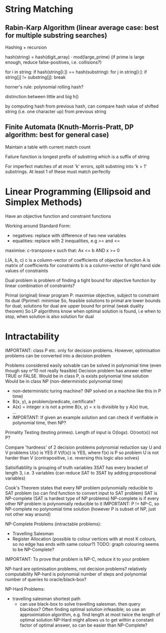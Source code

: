 <!-- SPDX-License-Identifier: zlib-acknowledgement -->
# String Matching
## Rabin-Karp Algorithm (linear average case: best for multiple substring searches)
Hashing + recursion

hash(string) = hash(digit_array) · mod(large_prime)
(if prime is large enough, reduce false-positives, i.e. collisions?)

for i in string:
  if hash(string[i:]) == hash(substring):
    for j in string[i:]:
      if string[j] != substring[j]:
        break
    
horner's rule: polynomial rolling hash?

distinction between little and big h()

by computing hash from previous hash, can compare hash value of shifted string (i.e. one character up) from previous string

## Finite Automata (Knuth-Morris-Pratt, DP algorithm: best for general case)
Maintain a table with current match count

Failure function is longest prefix of substring which is a suffix of string 

For imperfect matches of at most 'k' errors, split substring into 'k + 1' substrings. 
At least 1 of these must match perfectly

# Linear Programming (Ellipsoid and Simplex Methods)
Have an objective function and constraint functions

Working around Standard Form:
* negatives: replace with difference of two new variables
* equalities: replace with 2 inequalities, e.g >= and <=

maximise: c-transpose·x
such that: Ax <= b AND x >= 0

L(A, b, c)
c is a column-vector of coefficients of objective function 
A is matrix of coefficients for constraints 
b is a column-vector of right hand side values of constraints

Dual problem is problem of finding a tight bound for objective function by linear combination of constraints?

Primal (original) linear program P: maximise objective, subject to constraint
Its dual (Pprime): minimise
So, feasible solutions to primal are lower bounds for dual; solutions for dual are upper bound for primal (weak duality theorem)
So LP algorithms know when optimal solution is found, i.e when to stop, when solution is also solution for dual 

# Intractability
IMPORTANT: class P etc. only for decision problems. However, optimisation problems can be converted into a decision problem

Problems considered easily solvable can be solved in polynomial time (even though say n^10 not really feasible)
Decision problem has answer either TRUE or FALSE. 
Would be in class P, is exists polynomial time solution
Would be in class NP (non-deterministic polynomial time)
  * non-deterministic turing machine? (NP solved on a machine like this in P time)
  * B(x, y), a problem/predicate, certificate?
  * A(x) = integer x is not a prime
    B(x, y) = x is divisible by y
    A(x) true,  
  ...
  * IMPORTANT: If given an example solution and can check if verifiable in polynomial time, then NP?

Primality Testing (testing primes).
Length of input is O(logx). O(root(x)) not P?

Compare 'hardness' of 2 decision problems
polynomial reduction
say U and V problems
U(x) is YES if V(f(x)) is YES, where f(x) is P
so problem U is not harder than V
(contrapositive, i.e. reversing this logic also solves)

Satisifiablility is grouping of truth variables
3SAT has every bracket of length 3, i.e. 3 variables
(can reduce SAT to 3SAT by adding propositional variables)

Cook's Theorem states that every NP problem polynomially reducible to SAT problem 
(so can find function to convert input to SAT problem)
SAT is NP-complete (SAT is hardest type of NP problems)
NP-complete is if every other NP problem is polynomially reducible to it
IMPORTANT: P != NP-C, so NP-complete no polynomial time solution
(however P is subset of NP, just not other way around)

NP-Complete Problems (intractable problems): 
  * Travelling Salesman
  * Register Allocation (possible to colour vertices with at most K colours, so no edge has ends with same colour?)
  TODO: graph colouring seems to be NP-Complete?

IMPORTANT: To prove that problem is NP-C, reduce it to your problem 

NP-hard are optimisation problems, not decision problems?
relatively computability
NP-hard is polynomial number of steps and polynomial number of queries to oracle/black-box?

NP-Hard Problems:
  * travelling salesman shortest path
    - can use black-box to solve travelling salesman. then query blackbox?
Often finding optimal solution infeasible; so use an approximiation algorithm,
e.g. find length at most twice the length of optimal solution
NP-Hard might allows us to get within a constant factor of optimal answer,
so can be easier than NP-Complete?
